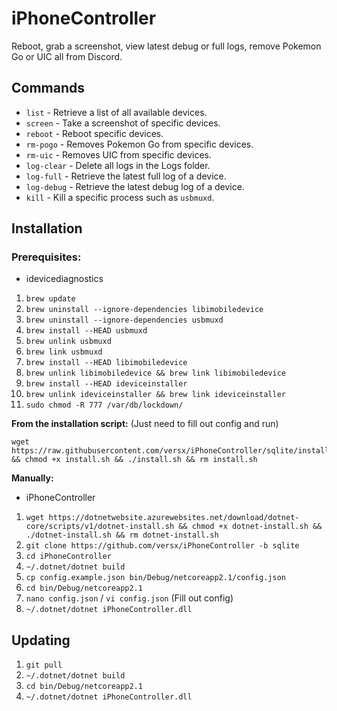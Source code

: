 # iPhoneController  
Reboot, grab a screenshot, view latest debug or full logs, remove Pokemon Go or UIC all from Discord.  

## Commands  
- `list` - Retrieve a list of all available devices.  
- `screen` - Take a screenshot of specific devices.  
- `reboot` - Reboot specific devices.  
- `rm-pogo` - Removes Pokemon Go from specific devices.  
- `rm-uic` - Removes UIC from specific devices.  
- `log-clear` - Delete all logs in the Logs folder.  
- `log-full` - Retrieve the latest full log of a device.  
- `log-debug` - Retrieve the latest debug log of a device.  
- `kill` - Kill a specific process such as `usbmuxd`.  

## Installation  

### Prerequisites:  
- idevicediagnostics  
1. `brew update`  
2. `brew uninstall --ignore-dependencies libimobiledevice`  
3. `brew uninstall --ignore-dependencies usbmuxd`  
4. `brew install --HEAD usbmuxd`  
5. `brew unlink usbmuxd`  
6. `brew link usbmuxd`  
7. `brew install --HEAD libimobiledevice`  
8. `brew unlink libimobiledevice && brew link libimobiledevice`  
9. `brew install --HEAD ideviceinstaller`  
10. `brew unlink ideviceinstaller && brew link ideviceinstaller`  
11. `sudo chmod -R 777 /var/db/lockdown/`  


**From the installation script:** (Just need to fill out config and run)  
```
wget https://raw.githubusercontent.com/versx/iPhoneController/sqlite/install.sh && chmod +x install.sh && ./install.sh && rm install.sh
```

**Manually:**
- iPhoneController
1. `wget https://dotnetwebsite.azurewebsites.net/download/dotnet-core/scripts/v1/dotnet-install.sh && chmod +x dotnet-install.sh && ./dotnet-install.sh && rm dotnet-install.sh`  
2. `git clone https://github.com/versx/iPhoneController -b sqlite`  
3. `cd iPhoneController`  
4. `~/.dotnet/dotnet build`  
5. `cp config.example.json bin/Debug/netcoreapp2.1/config.json`  
6. `cd bin/Debug/netcoreapp2.1`  
7. `nano config.json` / `vi config.json` (Fill out config)  
8. `~/.dotnet/dotnet iPhoneController.dll`  

## Updating  
1. `git pull`  
2. `~/.dotnet/dotnet build`  
3. `cd bin/Debug/netcoreapp2.1`  
4. `~/.dotnet/dotnet iPhoneController.dll`  
